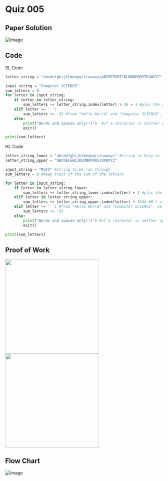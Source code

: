 # Quiz 005

## Paper Solution
![image](https://github.com/user-attachments/assets/693817a2-6888-4f5d-9bfb-aa3a87b45bff)

## Code
SL Code
```.py
letter_string = "abcdefghijklmnopqrstuvwxyzABCDEFGHIJKLMNOPQRSTUVWXYZ" #get char by char_position % 26

input_string = "Computer SCIENCE"
sum_letters = 0
for letter in input_string:
    if letter in letter_string:
        sum_letters += letter_string.index(letter) % 26 + 1 #plus the value of the number, modulo is to find the value regardless of uppercase and lower case
    elif letter == ' ':
        sum_letters += -32 #from "Hello World" and "Computer SCIENCE", we can deduce that ' '  = -32
    else:
        print("Words and spaces only!!!")  #if a character is neither uppercase or lowercase letter, exit.
        exit()

print(sum_letters)
```

HL Code
```.py
letter_string_lower = "abcdefghijklmnopqrstuvwxyz" #string to help in finding value of a letter
letter_string_upper = "ABCDEFGHIJKLMNOPQRSTUVWXYZ"

input_string = "Math" #string to be ran through
sum_letters = 0 #keep track of the sum of the letters

for letter in input_string:
    if letter in letter_string_lower:
        sum_letters += letter_string_lower.index(letter) + 1 #plus the value of the number
    elif letter in letter_string_upper:
        sum_letters += letter_string_upper.index(letter) + 1344 #M + a + t + h = 1385, m + a + t + h = 42 => M = m + 1343 => Uppercase's value is lower case + 1343
    elif letter == ' ': #from "Hello World" and "Computer SCIENCE", we can deduce that ' '  = -32
        sum_letters += -32
    else:
        print("Words and spaces only!!!") #if a character is neither uppercase or lowercase letter, exit.
        exit()

print(sum_letters)
```


## Proof of Work
<img src = "https://github.com/user-attachments/assets/eff92f0c-9e8a-455d-9f1c-35c60c87b155" width = "300">
<img src = "https://github.com/user-attachments/assets/630f6d71-1b90-4b5d-bbdc-e91aa3bc2180" width = "300">

## Flow Chart
![image](https://github.com/user-attachments/assets/15ec05ec-9a59-4496-b22e-95f9b2e97272)


